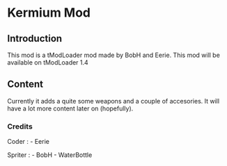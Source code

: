 # Kermium Mod
## Introduction
This mod is a tModLoader mod made by BobH and Eerie.
This mod will be available on tModLoader 1.4 

## Content
Currently it adds a quite some weapons and a couple of accesories. It will have a lot more content later on (hopefully).

### Credits
Coder : - Eerie

Spriter : - BobH
          - WaterBottle





